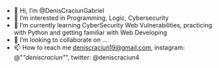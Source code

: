- 👋 Hi, I’m @DenisCraciunGabriel
- 👀 I’m interested in Programming, Logic, Cybersecurity
- 🌱 I’m currently learning CyberSecurity Web Vulnerabilities, practicing with Python and getting familiar with Web Developing
- 💞️ I’m looking to collaborate on ...
- 📫 How to reach me deniscraciun19@gmail.com, instagram: @"_"deniscraciun"_", twitter: @deniscraciun4

<!---
DenisCraciunGabriel/DenisCraciunGabriel is a ✨ special ✨ repository because its `README.md` (this file) appears on your GitHub profile.
You can click the Preview link to take a look at your changes.
--->
